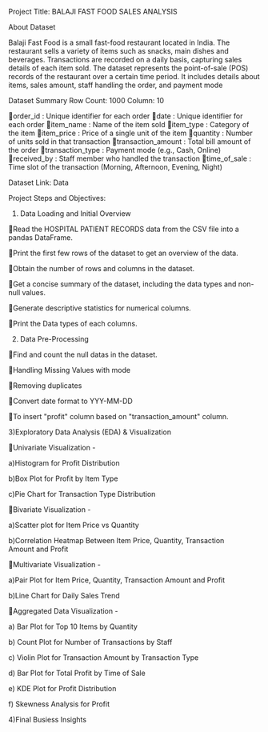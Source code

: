 Project Title: BALAJI FAST FOOD SALES ANALYSIS

About Dataset

Balaji Fast Food is a small fast-food restaurant located in India. The restaurant sells a variety of items such as snacks, main dishes and beverages. Transactions are recorded on a daily basis, capturing sales details of each item sold.
The dataset represents the point-of-sale (POS) records of the restaurant over a certain time period. It includes details about items, sales amount, staff handling the order, and payment mode

Dataset Summary
Row Count: 1000
Column: 10

order_id : Unique identifier for each order
date : Unique identifier for each order
item_name : Name of the item sold
item_type  : Category of the item
item_price  : Price of a single unit of the item
quantity  : Number of units sold in that transaction
transaction_amount  : Total bill amount of the order
transaction_type  : Payment mode (e.g., Cash, Online)
received_by  : Staff member who handled the transaction
time_of_sale : Time slot of the transaction (Morning, Afternoon, Evening, Night)

Dataset Link: 
Data

Project Steps and Objectives: 

1) Data Loading and Initial Overview

Read the HOSPITAL PATIENT RECORDS data from the CSV file into a pandas DataFrame.                   

Print the first few rows of the dataset to get an overview of the data. 

Obtain the number of rows and columns in the dataset. 

Get a concise summary of the dataset, including the data types and non-null values. 

Generate descriptive statistics for numerical columns. 

Print the Data types of each columns.

2) Data Pre-Processing

Find and count the null datas in the dataset.

Handling Missing Values with mode

Removing duplicates

Convert date format to YYY-MM-DD

To insert "profit" column based on "transaction_amount" column. 

3)Exploratory Data Analysis (EDA) & Visualization

Univariate Visualization - 

a)Histogram for Profit Distribution

b)Box Plot for Profit by Item Type

c)Pie Chart for Transaction Type Distribution

Bivariate Visualization - 

a)Scatter plot for Item Price vs Quantity

b)Correlation Heatmap Between Item Price, Quantity, Transaction Amount and Profit

Multivariate Visualization - 

a)Pair Plot for Item Price, Quantity, Transaction Amount and Profit

b)Line Chart for Daily Sales Trend

Aggregated Data Visualization - 

a) Bar Plot for Top 10 Items by Quantity

b) Count Plot for Number of Transactions by Staff

c)  Violin Plot for Transaction Amount by Transaction Type

d) Bar Plot for Total Profit by Time of Sale

e) KDE Plot for Profit Distribution

f)  Skewness Analysis for Profit

4)Final Busiess Insights
